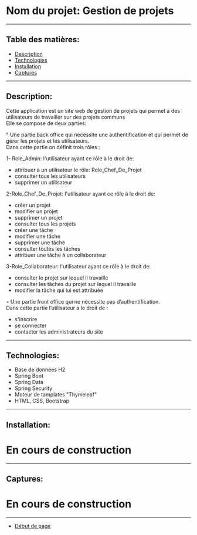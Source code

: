 # Nom du projet:        Gestion de projets

---

## Table des matières:

- [Description](#description)
- [Technologies](#technologies)
- [Installation](#installation)
- [Captures](#captures)

---

## Description:

Cette application est un site web de gestion de projets qui permet à des utilisateurs de travailler sur des projets communs<br/>
Elle se compose de deux parties:

° Une partie back office qui nécessite une authentification et qui permet de gérer les projets et les utilisateurs.<br/>
Dans cette partie on définit trois rôles :

1- Role_Admin: l'utilisateur ayant ce rôle à le droit de:

- attribuer à un utilisateur le rôle: Role_Chef_De_Projet
- consulter tous les utilisateurs
- supprimer un utilisateur

2-Role_Chef_De_Projet: l'utilisateur ayant ce rôle à le droit de:

- créer un projet
- modifier un projet
- supprimer un projet
- consulter tous les projets
- créer une tâche
- modifier une tâche
- supprimer une tâche
- consulter toutes les tâches
- attribuer une tâche à un collaborateur

3-Role_Collaborateur: l'utilisateur ayant ce rôle à le droit de:

- consulter le projet sur lequel il travaille
- consulter les tâches du projet sur lequel il travaille
- modifier la tâche qui lui est attribuée


◦ Une partie front office qui ne nécessite pas d’authentification.<br/>
Dans cette partie l’utilisateur a le droit de :

- s'inscrire
- se connecter
- contacter les administrateurs du site

---
 
 ## Technologies:

- Base de données H2
- Spring Boot
- Spring Data 
- Spring Security
- Moteur de tamplates "Thymeleaf"
- HTML, CSS, Bootstrap

---

## Installation:

# En cours de construction

---

## Captures:

# En cours de construction

---

- [Début de page](#table-des-matières)
